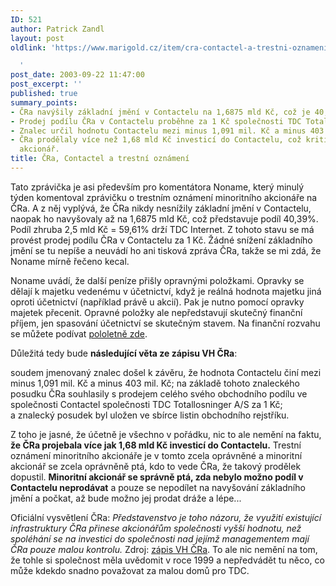 ```yaml
---
ID: 521
author: Patrick Zandl
layout: post
oldlink: 'https://www.marigold.cz/item/cra-contactel-a-trestni-oznameni

  '
post_date: 2003-09-22 11:47:00
post_excerpt: ''
published: true
summary_points:
- ČRa navýšily základní jmění v Contactelu na 1,6875 mld Kč, což je 40,39% podíl.
- Prodej podílu ČRa v Contactelu proběhne za 1 Kč společnosti TDC Totallosninger A/S.
- Znalec určil hodnotu Contactelu mezi minus 1,091 mil. Kč a minus 403 mil. Kč.
- ČRa prodělaly více než 1,68 mld Kč investicí do Contactelu, což kritizuje minoritní
  akcionář.
title: ČRa, Contactel a trestní oznámení
---
```


<p>
Tato zprávička je asi především pro komentátora Noname, který minulý týden komentoval zprávičku o trestním oznámení minoritního akcionáře na ČRa. A z něj vyplývá, že ČRa nikdy nesnížily základní jmění v Contactelu, naopak ho navyšovaly až na 1,6875 mld Kč, což představuje podíl 40,39%. Podíl zhruba 2,5 mld Kč = 59,61% drží TDC Internet. Z tohoto stavu se má provést prodej podílu ČRa v Contactelu za 1 Kč. Žádné snížení základního jmění se tu nepíše a neuvádí ho ani tisková zpráva ČRa, takže se mi zdá, že Noname mírně řečeno kecal.</p>

<p>
Noname uvádí, že další peníze přišly opravnými položkami. Opravky se dělají k majetku vedenému v účetnictví, když je reálná hodnota majetku jiná oproti účetnictví (například právě u akcií). Pak je nutno pomocí opravky majetek přecenit. Opravné položky ale nepředstavují skutečný finanční příjem, jen spasování účetnictví se skutečným stavem.&#160;Na finanční rozvahu se můžete podívat <A href="http://www.cra.cz/main.php?pageid=433&amp;lang=3" target=_blank>pololetně zde</A>.</p>

<p>
Důležitá tedy bude <STRONG>následující věta ze zápisu VH ČRa</STRONG>: </p>

<p>
soudem jmenovaný znalec došel k závěru, že hodnota Contactelu činí mezi minus 1,091 mil. Kč a minus 403 mil. Kč; na základě tohoto znaleckého posudku ČRa souhlasily s prodejem celého svého obchodního podílu ve společnosti Contactel společnosti TDC Totallosninger A/S za 1 Kč; a&#160;znalecký posudek byl uložen ve sbírce listin obchodního rejstříku.</p>

<p>
Z toho je jasné, že účetně je všechno v pořádku, nic to ale nemění na faktu, <STRONG>že ČRa projebala více jak 1,68 mld Kč investicí do Contactelu.</STRONG> Trestní oznámení minoritního akcionáře je v tomto zcela oprávněné a minoritní akcionář se zcela oprávněně ptá, kdo to vede ČRa, že takový prodělek dopustil. <STRONG>Minoritní akcionář se správně ptá, zda nebylo možno podíl v Contactelu neprodávat</STRONG> a pouze se nepodílet na navyšování základního jmění a počkat, až bude možno jej prodat dráže a lépe...</p>

<p>
Oficiální vysvětlení ČRa: <EM>Představenstvo je toho názoru, že využití existující infrastruktury ČRa přinese akcionářům společnosti vyšší hodnotu, než spoléhání se na investici do společnosti nad jejímž managementem mají ČRa pouze malou kontrolu.</EM> Zdroj: <A href="http://ipoint.financninoviny.cz/detail.php?article=24043" target=_blank>zápis VH ČRa</A>.&#160;To ale nic nemění na tom, že tohle si společnost měla uvědomit v roce 1999 a nepředvádět tu něco, co může kdekdo snadno považovat za malou domů pro TDC.</p>